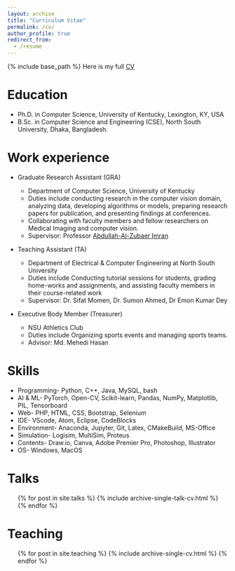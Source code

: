 ```yaml
---
layout: archive
title: "Curriculum Vitae"
permalink: /cv/
author_profile: true
redirect_from:
  - /resume
---
```


{% include base_path %}
Here is my full [CV](kaziramisarifa.github.io/blob/master/files/Ramisa_Rifa_CV.pdf)

Education
======
* Ph.D. in Computer Science, University of Kentucky, Lexington, KY, USA
* B.Sc. in Computer Science and Engineering (CSE), North South University, Dhaka, Bangladesh.

Work experience
======
* Graduate Research Assistant (GRA)
  * Department of Computer Science, University of Kentucky
  * Duties include conducting research in the computer vision domain, analyzing data, developing algorithms or models, preparing research papers for publication, and presenting findings at conferences.
  * Collaborating with faculty members and fellow researchers on Medical Imaging and computer vision.
  * Supervisor: Professor [Abdullah-Al-Zubaer Imran](https://aaz-imran.github.io/research/)
    
* Teaching Assistant (TA)
  * Department of Electrical & Computer Engineering at North South University
  * Duties include Conducting tutorial sessions for students, grading home-works and assignments, and assisting faculty members in their course-related work
  * Supervisor: Dr. Sifat Momen, Dr. Sumon Ahmed, Dr Emon Kumar Dey

* Executive Body Member (Treasurer)
  * NSU Athletics Club
  * Duties include Organizing sports events and managing sports teams.
  * Advisor: Md. Mehedi Hasan 

Skills
======
* Programming- Python, C++, Java, MySQL, bash
* AI & ML- PyTorch, Open-CV, Scikit-learn, Pandas, NumPy, Matplotlib, PIL, Tensorboard
* Web- PHP, HTML, CSS, Bootstrap, Selenium
* IDE- VScode, Atom, Eclipse, CodeBlocks
* Environment- Anaconda, Jupyter, Git, Latex, CMakeBuild, MS-Office
* Simulation- Logisim, MultiSim, Proteus
* Contents- Draw.io, Canva, Adobe Premier Pro, Photoshop, Illustrator
* OS- Windows, MacOS

  
Talks
======
  <ul>{% for post in site.talks %}
    {% include archive-single-talk-cv.html %}
  {% endfor %}</ul>
  
Teaching
======
  <ul>{% for post in site.teaching %}
    {% include archive-single-cv.html %}
  {% endfor %}</ul>
  
